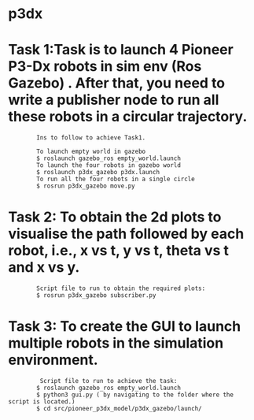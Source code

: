 # p3dx

# Task 1:Task is to launch 4 Pioneer P3-Dx robots in sim env (Ros Gazebo) . After that, you need to write a publisher node to run all these robots in a circular trajectory.
            Ins to follow to achieve Task1.
            
            To launch empty world in gazebo
            $ roslaunch gazebo_ros empty_world.launch
            To launch the four robots in gazebo world
            $ roslaunch p3dx_gazebo p3dx.launch
            To run all the four robots in a single circle
            $ rosrun p3dx_gazebo move.py

# Task 2: To obtain the 2d plots to visualise the path followed by each robot, i.e., x vs t, y vs t, theta vs t and x vs y. 
            Script file to run to obtain the required plots:
            $ rosrun p3dx_gazebo subscriber.py

# Task 3: To create the GUI to launch multiple robots in the simulation environment.
 
             Script file to run to achieve the task:
            $ roslaunch gazebo_ros empty_world.launch
            $ python3 gui.py ( by navigating to the folder where the script is located.)
            $ cd src/pioneer_p3dx_model/p3dx_gazebo/launch/














